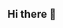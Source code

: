 ## Hi there 👋

<!--
**MphoMotopeng/MphoMotopeng** is a ✨ _special_ ✨ repository because its `README.md` (this file) appears on your GitHub profile.

Here are some ideas to get you started:

- 🔭 I’m currently working on a project...
- 🌱 I’m currently learning flutter...
- 👯 I’m looking to collaborate on this platform to get used to coding and making it a lifestyle...
- 🤔 I’m looking for help with knowing different coding languanges...
- 💬 Ask me about what I want to do after completing my studies...
- 📫 How to reach me: through my email ...
- 😄 Pronouns: ????...
- ⚡ Fun fact: Programming Is Exciting!!...
-->
